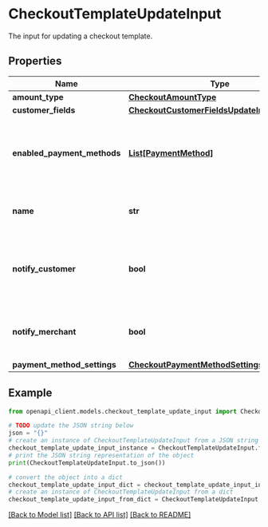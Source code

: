 # CheckoutTemplateUpdateInput

The input for updating a checkout template.

## Properties

Name | Type | Description | Notes
------------ | ------------- | ------------- | -------------
**amount_type** | [**CheckoutAmountType**](CheckoutAmountType.md) |  | [optional] 
**customer_fields** | [**CheckoutCustomerFieldsUpdateInput**](CheckoutCustomerFieldsUpdateInput.md) |  | [optional] 
**enabled_payment_methods** | [**List[PaymentMethod]**](PaymentMethod.md) | Ordered list of payment methods that are enabled for the checkout. | [optional] 
**name** | **str** | The name of the checkout template. | [optional] 
**notify_customer** | **bool** | Whether the customer should be notified on payment completion. | [optional] [default to False]
**notify_merchant** | **bool** | Whether you should be notified on payment completion. | [optional] [default to False]
**payment_method_settings** | [**CheckoutPaymentMethodSettingsUpdateInput**](CheckoutPaymentMethodSettingsUpdateInput.md) |  | [optional] 

## Example

```python
from openapi_client.models.checkout_template_update_input import CheckoutTemplateUpdateInput

# TODO update the JSON string below
json = "{}"
# create an instance of CheckoutTemplateUpdateInput from a JSON string
checkout_template_update_input_instance = CheckoutTemplateUpdateInput.from_json(json)
# print the JSON string representation of the object
print(CheckoutTemplateUpdateInput.to_json())

# convert the object into a dict
checkout_template_update_input_dict = checkout_template_update_input_instance.to_dict()
# create an instance of CheckoutTemplateUpdateInput from a dict
checkout_template_update_input_from_dict = CheckoutTemplateUpdateInput.from_dict(checkout_template_update_input_dict)
```
[[Back to Model list]](../README.md#documentation-for-models) [[Back to API list]](../README.md#documentation-for-api-endpoints) [[Back to README]](../README.md)


